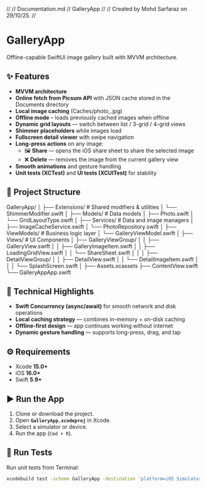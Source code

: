 //
//  Documentation.md
//  GalleryApp
//
//  Created by Mohd Sarfaraz on 29/10/25.
//

# GalleryApp

Offline-capable SwiftUI image gallery built with MVVM architecture.

## ✨ Features
- **MVVM architecture**
- **Online fetch from Picsum API** with JSON cache stored in the Documents directory
- **Local image caching** (Caches/photo_<id>.jpg)
- **Offline mode** – loads previously cached images when offline
- **Dynamic grid layouts** — switch between list / 3-grid / 4-grid views
- **Shimmer placeholders** while images load
- **Fullscreen detail viewer** with swipe navigation
- **Long-press actions** on any image:
  - 🖼️ **Share** — opens the iOS share sheet to share the selected image  
  - ❌ **Delete** — removes the image from the current gallery view
- **Smooth animations** and gesture handling
- **Unit tests (XCTest)** and **UI tests (XCUITest)** for stability

## 📁 Project Structure
GalleryApp/
│
├── Extensions/ # Shared modifiers & utilities
│ └── ShimmerModifier.swift
│
├── Models/ # Data models
│ ├── Photo.swift
│ └── GridLayoutType.swift
│
├── Services/ # Data and image managers
│ ├── ImageCacheService.swift
│ └── PhotoRepository.swift
│
├── ViewModels/ # Business logic layer
│ └── GalleryViewModel.swift
│
├── Views/ # UI Components
│ ├── GalleryViewGroup/
│ │ ├── GalleryView.swift
│ │ ├── GalleryImageItem.swift
│ │ ├── LoadingGridView.swift
│ │ └── ShareSheet.swift
│ │
│ ├── DetailViewGroup/
│ │ ├── DetailView.swift
│ │ └── DetailImageItem.swift
│ │
│ └── SplashScreen.swift
│
├── Assets.xcassets
├── ContentView.swift
└── GalleryAppApp.swift


## 🧠 Technical Highlights
- **Swift Concurrency (async/await)** for smooth network and disk operations  
- **Local caching strategy** — combines in-memory + on-disk caching  
- **Offline-first design** — app continues working without internet  
- **Dynamic gesture handling** — supports long-press, drag, and tap  

## ⚙️ Requirements
- Xcode **15.0+**
- iOS **16.0+**
- Swift **5.9+**

## ▶️ Run the App
1. Clone or download the project.  
2. Open **`GalleryApp.xcodeproj`** in Xcode.  
3. Select a simulator or device.  
4. Run the app (`Cmd + R`).  

## 🧪 Run Tests
Run unit tests from Terminal:
```bash
xcodebuild test -scheme GalleryApp -destination 'platform=iOS Simulator,name=iPhone 15'

